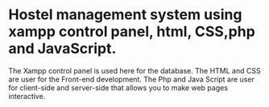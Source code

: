 # Hostel management system using xampp control panel, html, CSS,php and JavaScript.

The Xampp control panel is used here for the database.
The HTML and CSS are user for the Front-end development.
The Php and Java Script are user for client-side and server-side that allows you to make web pages interactive. 

